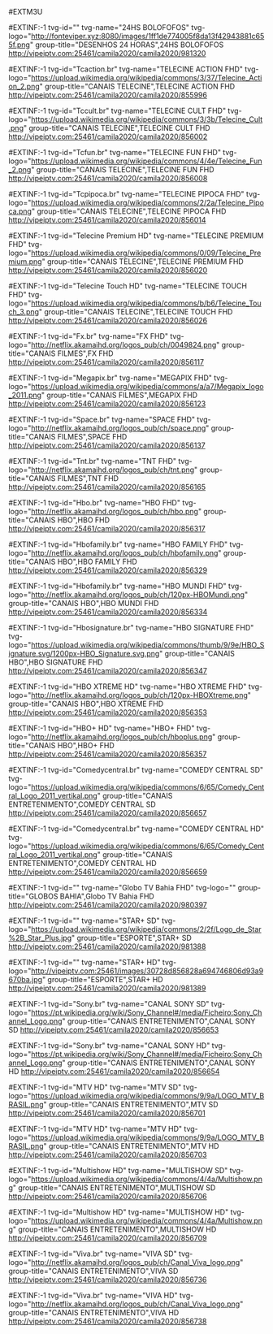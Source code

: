 #EXTM3U

#EXTINF:-1 tvg-id="" tvg-name="24HS BOLOFOFOS" tvg-logo="http://fonteviper.xyz:8080/images/1ff1de774005f8da13f42943881c655f.png" group-title="DESENHOS 24 HORAS",24HS BOLOFOFOS
http://vipeiptv.com:25461/camila2020/camila2020/981320

#EXTINF:-1 tvg-id="Tcaction.br" tvg-name="TELECINE ACTION FHD" tvg-logo="https://upload.wikimedia.org/wikipedia/commons/3/37/Telecine_Action_2.png" group-title="CANAIS TELECINE",TELECINE ACTION FHD
http://vipeiptv.com:25461/camila2020/camila2020/855996

#EXTINF:-1 tvg-id="Tccult.br" tvg-name="TELECINE CULT FHD" tvg-logo="https://upload.wikimedia.org/wikipedia/commons/3/3b/Telecine_Cult.png" group-title="CANAIS TELECINE",TELECINE CULT FHD
http://vipeiptv.com:25461/camila2020/camila2020/856002

#EXTINF:-1 tvg-id="Tcfun.br" tvg-name="TELECINE FUN FHD" tvg-logo="https://upload.wikimedia.org/wikipedia/commons/4/4e/Telecine_Fun_2.png" group-title="CANAIS TELECINE",TELECINE FUN FHD
http://vipeiptv.com:25461/camila2020/camila2020/856008

#EXTINF:-1 tvg-id="Tcpipoca.br" tvg-name="TELECINE PIPOCA FHD" tvg-logo="https://upload.wikimedia.org/wikipedia/commons/2/2a/Telecine_Pipoca.png" group-title="CANAIS TELECINE",TELECINE PIPOCA FHD
http://vipeiptv.com:25461/camila2020/camila2020/856014

#EXTINF:-1 tvg-id="Telecine Premium HD" tvg-name="TELECINE PREMIUM FHD" tvg-logo="https://upload.wikimedia.org/wikipedia/commons/0/09/Telecine_Premium.png" group-title="CANAIS TELECINE",TELECINE PREMIUM FHD
http://vipeiptv.com:25461/camila2020/camila2020/856020

#EXTINF:-1 tvg-id="Telecine Touch HD" tvg-name="TELECINE TOUCH FHD" tvg-logo="https://upload.wikimedia.org/wikipedia/commons/b/b6/Telecine_Touch_3.png" group-title="CANAIS TELECINE",TELECINE TOUCH FHD
http://vipeiptv.com:25461/camila2020/camila2020/856026

#EXTINF:-1 tvg-id="Fx.br" tvg-name="FX FHD" tvg-logo="http://netflix.akamaihd.org/logos_pub/ch/0049824.png" group-title="CANAIS FILMES",FX FHD
http://vipeiptv.com:25461/camila2020/camila2020/856117


#EXTINF:-1 tvg-id="Megapix.br" tvg-name="MEGAPIX FHD" tvg-logo="https://upload.wikimedia.org/wikipedia/commons/a/a7/Megapix_logo_2011.png" group-title="CANAIS FILMES",MEGAPIX FHD
http://vipeiptv.com:25461/camila2020/camila2020/856123

#EXTINF:-1 tvg-id="Space.br" tvg-name="SPACE FHD" tvg-logo="http://netflix.akamaihd.org/logos_pub/ch/space.png" group-title="CANAIS FILMES",SPACE FHD
http://vipeiptv.com:25461/camila2020/camila2020/856137

#EXTINF:-1 tvg-id="Tnt.br" tvg-name="TNT FHD" tvg-logo="http://netflix.akamaihd.org/logos_pub/ch/tnt.png" group-title="CANAIS FILMES",TNT FHD
http://vipeiptv.com:25461/camila2020/camila2020/856165


#EXTINF:-1 tvg-id="Hbo.br" tvg-name="HBO FHD" tvg-logo="http://netflix.akamaihd.org/logos_pub/ch/hbo.png" group-title="CANAIS HBO",HBO FHD
http://vipeiptv.com:25461/camila2020/camila2020/856317

#EXTINF:-1 tvg-id="Hbofamily.br" tvg-name="HBO FAMILY FHD" tvg-logo="http://netflix.akamaihd.org/logos_pub/ch/hbofamily.png" group-title="CANAIS HBO",HBO FAMILY FHD
http://vipeiptv.com:25461/camila2020/camila2020/856329

#EXTINF:-1 tvg-id="Hbofamily.br" tvg-name="HBO MUNDI FHD" tvg-logo="http://netflix.akamaihd.org/logos_pub/ch/120px-HBOMundi.png" group-title="CANAIS HBO",HBO MUNDI FHD
http://vipeiptv.com:25461/camila2020/camila2020/856334

#EXTINF:-1 tvg-id="Hbosignature.br" tvg-name="HBO SIGNATURE FHD" tvg-logo="https://upload.wikimedia.org/wikipedia/commons/thumb/9/9e/HBO_Signature.svg/1200px-HBO_Signature.svg.png" group-title="CANAIS HBO",HBO SIGNATURE FHD
http://vipeiptv.com:25461/camila2020/camila2020/856347

#EXTINF:-1 tvg-id="HBO XTREME HD" tvg-name="HBO XTREME FHD" tvg-logo="http://netflix.akamaihd.org/logos_pub/ch/120px-HBOXtreme.png" group-title="CANAIS HBO",HBO XTREME FHD
http://vipeiptv.com:25461/camila2020/camila2020/856353

#EXTINF:-1 tvg-id="HBO+ HD" tvg-name="HBO+ FHD" tvg-logo="http://netflix.akamaihd.org/logos_pub/ch/hboplus.png" group-title="CANAIS HBO",HBO+ FHD
http://vipeiptv.com:25461/camila2020/camila2020/856357

#EXTINF:-1 tvg-id="Comedycentral.br" tvg-name="COMEDY CENTRAL SD" tvg-logo="https://upload.wikimedia.org/wikipedia/commons/6/65/Comedy_Central_Logo_2011_vertikal.png" group-title="CANAIS ENTRETENIMENTO",COMEDY CENTRAL SD
http://vipeiptv.com:25461/camila2020/camila2020/856657

#EXTINF:-1 tvg-id="Comedycentral.br" tvg-name="COMEDY CENTRAL HD" tvg-logo="https://upload.wikimedia.org/wikipedia/commons/6/65/Comedy_Central_Logo_2011_vertikal.png" group-title="CANAIS ENTRETENIMENTO",COMEDY CENTRAL HD
http://vipeiptv.com:25461/camila2020/camila2020/856659

#EXTINF:-1 tvg-id="" tvg-name="Globo TV Bahia FHD" tvg-logo="" group-title="GLOBOS BAHIA",Globo TV Bahia FHD
http://vipeiptv.com:25461/camila2020/camila2020/980397

#EXTINF:-1 tvg-id="" tvg-name="STAR+ SD" tvg-logo="https://upload.wikimedia.org/wikipedia/commons/2/2f/Logo_de_Star%2B_Star_Plus.jpg" group-title="ESPORTE",STAR+ SD
http://vipeiptv.com:25461/camila2020/camila2020/981388

#EXTINF:-1 tvg-id="" tvg-name="STAR+ HD" tvg-logo="http://vipeiptv.com:25461/images/30728d856828a694746806d93a9670ba.jpg" group-title="ESPORTE",STAR+ HD
http://vipeiptv.com:25461/camila2020/camila2020/981389

#EXTINF:-1 tvg-id="Sony.br" tvg-name="CANAL SONY SD" tvg-logo="https://pt.wikipedia.org/wiki/Sony_Channel#/media/Ficheiro:Sony_Channel_Logo.png" group-title="CANAIS ENTRETENIMENTO",CANAL SONY SD
http://vipeiptv.com:25461/camila2020/camila2020/856653

#EXTINF:-1 tvg-id="Sony.br" tvg-name="CANAL SONY HD" tvg-logo="https://pt.wikipedia.org/wiki/Sony_Channel#/media/Ficheiro:Sony_Channel_Logo.png" group-title="CANAIS ENTRETENIMENTO",CANAL SONY HD
http://vipeiptv.com:25461/camila2020/camila2020/856654

#EXTINF:-1 tvg-id="MTV HD" tvg-name="MTV SD" tvg-logo="https://upload.wikimedia.org/wikipedia/commons/9/9a/LOGO_MTV_BRASIL.png" group-title="CANAIS ENTRETENIMENTO",MTV SD
http://vipeiptv.com:25461/camila2020/camila2020/856701

#EXTINF:-1 tvg-id="MTV HD" tvg-name="MTV HD" tvg-logo="https://upload.wikimedia.org/wikipedia/commons/9/9a/LOGO_MTV_BRASIL.png" group-title="CANAIS ENTRETENIMENTO",MTV HD
http://vipeiptv.com:25461/camila2020/camila2020/856703

#EXTINF:-1 tvg-id="Multishow HD" tvg-name="MULTISHOW SD" tvg-logo="https://upload.wikimedia.org/wikipedia/commons/4/4a/Multishow.png" group-title="CANAIS ENTRETENIMENTO",MULTISHOW SD
http://vipeiptv.com:25461/camila2020/camila2020/856706

#EXTINF:-1 tvg-id="Multishow HD" tvg-name="MULTISHOW HD" tvg-logo="https://upload.wikimedia.org/wikipedia/commons/4/4a/Multishow.png" group-title="CANAIS ENTRETENIMENTO",MULTISHOW HD
http://vipeiptv.com:25461/camila2020/camila2020/856709

#EXTINF:-1 tvg-id="Viva.br" tvg-name="VIVA SD" tvg-logo="http://netflix.akamaihd.org/logos_pub/ch/Canal_Viva_logo.png" group-title="CANAIS ENTRETENIMENTO",VIVA SD
http://vipeiptv.com:25461/camila2020/camila2020/856736

#EXTINF:-1 tvg-id="Viva.br" tvg-name="VIVA HD" tvg-logo="http://netflix.akamaihd.org/logos_pub/ch/Canal_Viva_logo.png" group-title="CANAIS ENTRETENIMENTO",VIVA HD
http://vipeiptv.com:25461/camila2020/camila2020/856738
